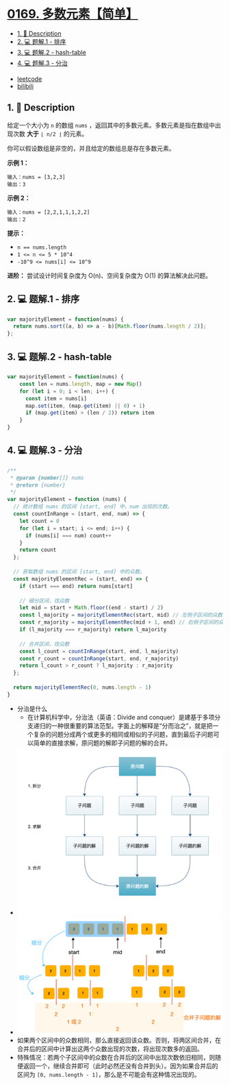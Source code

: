 # [0169. 多数元素【简单】](https://github.com/Tdahuyou/leetcode/tree/main/0169.%20%E5%A4%9A%E6%95%B0%E5%85%83%E7%B4%A0%E3%80%90%E7%AE%80%E5%8D%95%E3%80%91)

<!-- region:toc -->
- [1. 📝 Description](#1--description)
- [2. 💻 题解.1 - 排序](#2--题解1---排序)
- [3. 💻 题解.2 - hash-table](#3--题解2---hash-table)
- [4. 💻 题解.3 - 分治](#4--题解3---分治)
<!-- endregion:toc -->
- [leetcode](https://leetcode.cn/problems/majority-element/)
- [bilibili](https://www.bilibili.com/video/BV1DivNejEb1/)

## 1. 📝 Description

给定一个大小为 `n` 的数组 `nums` ，返回其中的多数元素。多数元素是指在数组中出现次数 **大于** `⌊ n/2 ⌋` 的元素。

你可以假设数组是非空的，并且给定的数组总是存在多数元素。

**示例 1：**
```
输入：nums = [3,2,3]
输出：3
```
**示例 2：**
```
输入：nums = [2,2,1,1,1,2,2]
输出：2
```

**提示：**

- `n == nums.length`
- `1 <= n <= 5 * 10^4`
- `-10^9 <= nums[i] <= 10^9`

**进阶：** 尝试设计时间复杂度为 O(n)、空间复杂度为 O(1) 的算法解决此问题。

## 2. 💻 题解.1 - 排序

```js
var majorityElement = function(nums) {
  return nums.sort((a, b) => a - b)[Math.floor(nums.length / 2)];
};
```

## 3. 💻 题解.2 - hash-table

```js
var majorityElement = function(nums) {
    const len = nums.length, map = new Map()
    for (let i = 0; i < len; i++) {
      const item = nums[i]
      map.set(item, (map.get(item) || 0) + 1)
      if (map.get(item) > (len / 2)) return item
    }
}
```

## 4. 💻 题解.3 - 分治

```js
/**
 * @param {number[]} nums
 * @return {number}
 */
var majorityElement = function (nums) {
  // 统计数组 nums 的区间 [start, end] 中，num 出现的次数。
  const countInRange = (start, end, num) => {
    let count = 0
    for (let i = start; i <= end; i++) {
      if (nums[i] === num) count++
    }
    return count
  };

  // 获取数组 nums 的区间 [start, end] 中的众数。
  const majorityElementRec = (start, end) => {
    if (start === end) return nums[start]

    // 细分区间，找众数
    let mid = start + Math.floor((end - start) / 2)
    const l_majority = majorityElementRec(start, mid) // 左侧子区间的众数
    const r_majority = majorityElementRec(mid + 1, end) // 右侧子区间的众数
    if (l_majority === r_majority) return l_majority

    // 合并区间，找众数
    const l_count = countInRange(start, end, l_majority)
    const r_count = countInRange(start, end, r_majority)
    return l_count > r_count ? l_majority : r_majority
  };

  return majorityElementRec(0, nums.length - 1)
}
```

- 分治是什么
  - 在计算机科学中，分治法（英语：Divide and conquer）是建基于多项分支递归的一种很重要的算法范型。字面上的解释是“分而治之”，就是把一个复杂的问题分成两个或更多的相同或相似的子问题，直到最后子问题可以简单的直接求解，原问题的解即子问题的解的合并。
- ![](assets/2024-11-16-19-12-30.png)
- ![](assets/2024-11-16-19-12-36.png)
- 如果两个区间中的众数相同，那么直接返回该众数。否则，将两区间合并，在合并后的区间中计算出这两个众数出现的次数，将出现次数多的返回。
- 特殊情况：若两个子区间中的众数在合并后的区间中出现次数依旧相同，则随便返回一个，继续合并即可（此时必然还没有合并到头）。因为如果合并后的区间为 `[0, nums.length - 1]`，那么是不可能会有这种情况出现的。









